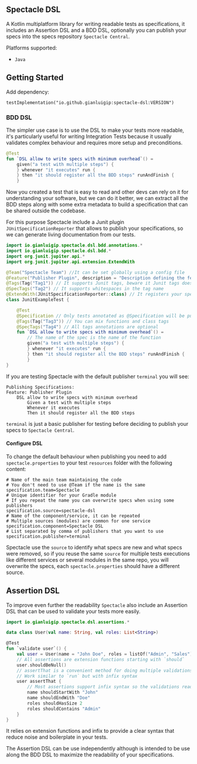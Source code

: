 ## Spectacle DSL

A Kotlin multiplatform library for writing readable tests as specifications, it includes an
Assertion DSL and a BDD DSL, optionally you can publish your specs into the specs
repository `Spectacle Central`.

Platforms supported:

* `Java`

## Getting Started

Add dependency:

```
testImplementation("io.github.gianluigip:spectacle-dsl:VERSION")
```

### BDD DSL

The simpler use case is to use the DSL to make your tests more readable, it's particularly useful
for writing Integration Tests because it usually validates complex behaviour and requires more setup
and preconditions.

```kotlin
@Test
fun `DSL allow to write specs with minimum overhead`() =
    given("a test with multiple steps") {
    } whenever "it executes" run {
    } then "it should register all the BDD steps" runAndFinish {
    }
```

Now you created a test that is easy to read and other devs can rely on it for understanding your
software, but we can do it better, we can extract all the BDD steps along with some extra metadata
to build a specification that can be shared outside the codebase.

For this purpose Spectacle include a Junit plugin `JUnitSpecificationReporter` that allows to
publish your specifications, so we can generate living documentation from our tests.

```kotlin
import io.gianluigip.spectacle.dsl.bdd.annotations.*
import io.gianluigip.spectacle.dsl.bdd.*
import org.junit.jupiter.api.*
import org.junit.jupiter.api.extension.ExtendWith

@Team("Spectacle Team") //It can be set globally using a config file
@Feature("Publisher Plugin", description = "Description defining the feature.")
@Tags(Tag("Tag1")) // It supports Junit tags, beware it Junit tags doesn't support whitespaces
@SpecTags("Tag2") // It supports whitespaces in the tag name 
@ExtendWith(JUnitSpecificationReporter::class) // It registers your specifications for publishing 
class JunitExampleTest {

    @Test
    @Specification // Only tests annotated as @Specification will be published
    @Tags(Tag("Tag3")) // You can mix functions and class tags
    @SpecTags("Tag4") // All tags annotations are optional
    fun `DSL allow to write specs with minimum overhead`() =
        // The name of the spec is the name of the function
        given("a test with multiple steps") {
        } whenever "it executes" run {
        } then "it should register all the BDD steps" runAndFinish {
        }
}
```

If you are testing Spectacle with the default publisher `terminal` you will see:

```
Publishing Specifications:
Feature: Publisher Plugin
	DSL allow to write specs with minimum overhead
		Given a test with multiple steps
		Whenever it executes
		Then it should register all the BDD steps
```

`terminal` is just a basic publisher for testing before deciding to publish your specs
to `Spectacle Central`.

#### Configure DSL

To change the default behaviour when publishing you need to add `spectacle.properties` to your
test `resources` folder with the following content:

```properties
# Name of the main team maintaining the code
# You don't need to use @Team if the name is the same
specification.team=Spectacle
# Unique identifier for your Gradle module
# If you repeat the name you can overwrite specs when using some publishers
specification.source=spectacle-dsl
# Name of the component/service, it can be repeated
# Multiple sources (modules) are common for one service
specification.component=Spectacle DSL
# List separated by comma of publishers that you want to use
specification.publisher=terminal
```

Spectacle use the `source` to identify what specs are new and what specs were removed, so if you
reuse the same `source` for multiple tests executions like different services or several modules in
the same repo, you will overwrite the specs, each `spectacle.properties` should have a different
source.

## Assertion DSL

To improve even further the readability `Spectacle` also include an Assertion DSL that can be used
to validate your tests more easily.

```kotlin
import io.gianluigip.spectacle.dsl.assertions.*

data class User(val name: String, val roles: List<String>)

@Test
fun `validate user`() {
    val user = User(name = "John Doe", roles = listOf("Admin", "Sales"))
    // All assertions are extension functions starting with `should`
    user.shouldBeNull()
    // assertThat is a convenient method for doing multiple validations on the same instance
    // Work similar to `run` but with infix syntax
    user assertThat {
        // Most assertions support infix syntax so the validations reads as normal sentences 
        name shouldStartWith "John"
        name shouldEndWith "Doe"
        roles shouldHasSize 2
        roles shouldContains "Admin"
    }
}
```

It relies on extension functions and infix to provide a clear syntax that reduce noise and
boilerplate in your tests.

The Assertion DSL can be use independently although is intended to be use along the BDD DSL to
maximize the readability of your specifications.   
